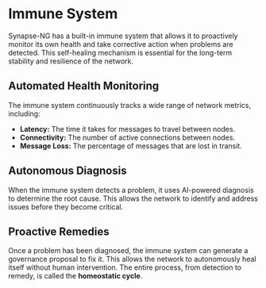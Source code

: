 # Immune System

Synapse-NG has a built-in immune system that allows it to proactively monitor its own health and take corrective action when problems are detected. This self-healing mechanism is essential for the long-term stability and resilience of the network.

## Automated Health Monitoring

The immune system continuously tracks a wide range of network metrics, including:

*   **Latency:** The time it takes for messages to travel between nodes.
*   **Connectivity:** The number of active connections between nodes.
*   **Message Loss:** The percentage of messages that are lost in transit.

## Autonomous Diagnosis

When the immune system detects a problem, it uses AI-powered diagnosis to determine the root cause. This allows the network to identify and address issues before they become critical.

## Proactive Remedies

Once a problem has been diagnosed, the immune system can generate a governance proposal to fix it. This allows the network to autonomously heal itself without human intervention. The entire process, from detection to remedy, is called the **homeostatic cycle**.